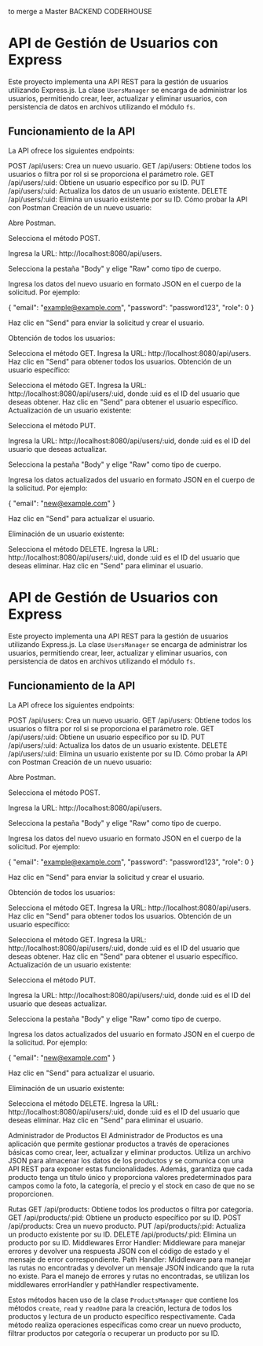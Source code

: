 to merge a Master BACKEND CODERHOUSE

# API de Gestión de Usuarios con Express

Este proyecto implementa una API REST para la gestión de usuarios utilizando Express.js. La clase `UsersManager` se encarga de administrar los usuarios, permitiendo crear, leer, actualizar y eliminar usuarios, con persistencia de datos en archivos utilizando el módulo `fs`.

## Funcionamiento de la API
La API ofrece los siguientes endpoints:

POST /api/users: Crea un nuevo usuario.
GET /api/users: Obtiene todos los usuarios o filtra por rol si se proporciona el parámetro role.
GET /api/users/:uid: Obtiene un usuario específico por su ID.
PUT /api/users/:uid: Actualiza los datos de un usuario existente.
DELETE /api/users/:uid: Elimina un usuario existente por su ID.
Cómo probar la API con Postman
Creación de un nuevo usuario:

Abre Postman.

Selecciona el método POST.

Ingresa la URL: http://localhost:8080/api/users.

Selecciona la pestaña "Body" y elige "Raw" como tipo de cuerpo.

Ingresa los datos del nuevo usuario en formato JSON en el cuerpo de la solicitud. Por ejemplo:

{
  "email": "example@example.com",
  "password": "password123",
  "role": 0
}

Haz clic en "Send" para enviar la solicitud y crear el usuario.

Obtención de todos los usuarios:

Selecciona el método GET.
Ingresa la URL: http://localhost:8080/api/users.
Haz clic en "Send" para obtener todos los usuarios.
Obtención de un usuario específico:

Selecciona el método GET.
Ingresa la URL: http://localhost:8080/api/users/:uid, donde :uid es el ID del usuario que deseas obtener.
Haz clic en "Send" para obtener el usuario específico.
Actualización de un usuario existente:

Selecciona el método PUT.

Ingresa la URL: http://localhost:8080/api/users/:uid, donde :uid es el ID del usuario que deseas actualizar.

Selecciona la pestaña "Body" y elige "Raw" como tipo de cuerpo.

Ingresa los datos actualizados del usuario en formato JSON en el cuerpo de la solicitud. Por ejemplo:

{
  "email": "new@example.com"
}

Haz clic en "Send" para actualizar el usuario.

Eliminación de un usuario existente:

Selecciona el método DELETE.
Ingresa la URL: http://localhost:8080/api/users/:uid, donde :uid es el ID del usuario que deseas eliminar.
Haz clic en "Send" para eliminar el usuario.

# API de Gestión de Usuarios con Express

Este proyecto implementa una API REST para la gestión de usuarios utilizando Express.js. La clase `UsersManager` se encarga de administrar los usuarios, permitiendo crear, leer, actualizar y eliminar usuarios, con persistencia de datos en archivos utilizando el módulo `fs`.

## Funcionamiento de la API
La API ofrece los siguientes endpoints:

POST /api/users: Crea un nuevo usuario.
GET /api/users: Obtiene todos los usuarios o filtra por rol si se proporciona el parámetro role.
GET /api/users/:uid: Obtiene un usuario específico por su ID.
PUT /api/users/:uid: Actualiza los datos de un usuario existente.
DELETE /api/users/:uid: Elimina un usuario existente por su ID.
Cómo probar la API con Postman
Creación de un nuevo usuario:

Abre Postman.

Selecciona el método POST.

Ingresa la URL: http://localhost:8080/api/users.

Selecciona la pestaña "Body" y elige "Raw" como tipo de cuerpo.

Ingresa los datos del nuevo usuario en formato JSON en el cuerpo de la solicitud. Por ejemplo:

{
  "email": "example@example.com",
  "password": "password123",
  "role": 0
}

Haz clic en "Send" para enviar la solicitud y crear el usuario.

Obtención de todos los usuarios:

Selecciona el método GET.
Ingresa la URL: http://localhost:8080/api/users.
Haz clic en "Send" para obtener todos los usuarios.
Obtención de un usuario específico:

Selecciona el método GET.
Ingresa la URL: http://localhost:8080/api/users/:uid, donde :uid es el ID del usuario que deseas obtener.
Haz clic en "Send" para obtener el usuario específico.
Actualización de un usuario existente:

Selecciona el método PUT.

Ingresa la URL: http://localhost:8080/api/users/:uid, donde :uid es el ID del usuario que deseas actualizar.

Selecciona la pestaña "Body" y elige "Raw" como tipo de cuerpo.

Ingresa los datos actualizados del usuario en formato JSON en el cuerpo de la solicitud. Por ejemplo:

{
  "email": "new@example.com"
}

Haz clic en "Send" para actualizar el usuario.

Eliminación de un usuario existente:

Selecciona el método DELETE.
Ingresa la URL: http://localhost:8080/api/users/:uid, donde :uid es el ID del usuario que deseas eliminar.
Haz clic en "Send" para eliminar el usuario.


Administrador de Productos
El Administrador de Productos es una aplicación que permite gestionar productos a través de operaciones básicas como crear, leer, actualizar y eliminar productos. Utiliza un archivo JSON para almacenar los datos de los productos y se comunica con una API REST para exponer estas funcionalidades. Además, garantiza que cada producto tenga un título único y proporciona valores predeterminados para campos como la foto, la categoría, el precio y el stock en caso de que no se proporcionen.

Rutas
GET /api/products: Obtiene todos los productos o filtra por categoría.
GET /api/products/:pid: Obtiene un producto específico por su ID.
POST /api/products: Crea un nuevo producto.
PUT /api/products/:pid: Actualiza un producto existente por su ID.
DELETE /api/products/:pid: Elimina un producto por su ID.
Middlewares
Error Handler: Middleware para manejar errores y devolver una respuesta JSON con el código de estado y el mensaje de error correspondiente.
Path Handler: Middleware para manejar las rutas no encontradas y devolver un mensaje JSON indicando que la ruta no existe.
Para el manejo de errores y rutas no encontradas, se utilizan los middlewares errorHandler y pathHandler respectivamente.

Estos métodos hacen uso de la clase `ProductsManager` que contiene los métodos `create`, `read` y `readOne` para la creación, lectura de todos los productos y lectura de un producto específico respectivamente. Cada método realiza operaciones específicas como crear un nuevo producto, filtrar productos por categoría o recuperar un producto por su ID.
